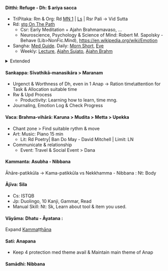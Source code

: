 #### Ditthi: Refuge - Dh: $ ariya sacca
+ TriPitaka: Rm & Org: Rd [MN 1](https://suttacentral.net/mn-mulapannasa) | [Ls](https://www.paliaudio.com/majjhima-nikaya) | Rsr Pali -> Vid Sutta
+ Rd: [stg On The Path](https://www.dhammatalks.org/books/OnThePath/Section0001.html)
  + Csr: Early Meditation + Ajahn Brahmamavaso, ...
  + Neuroscience, Psychology & Science of Mind: Robert M. Sapolsky - Behave (Lib>NonFic.Mind), https://en.wikipedia.org/wiki/Emotion
+ Sangha: [Med Guide](https://www.dhammatalks.org/mp3_guidedMed_index.html). Daily: [Morn Short](https://www.dhammatalks.org/audio/morning/), [Eve](https://www.dhammatalks.org/audio/evening/)
  + Weekly: [Lecture](https://www.dhammatalks.org/audio/lectures/), [Ajahn Sujato](https://bswa.org/teachings/?teaching_topic=0&teacher=585&media_type=&keywords=), [Ajahn Brahm](https://bswa.org/teachings/?teaching_topic=0&teacher=564&media_type=&keywords=)
<details>
  <summary>Extended</summary>
+ Rd [stg Mindful of the Body](https://www.dhammatalks.org/books/MindfulBody/Section0001.html)
+ Ls Dhamma talk, Med Guide > Med : Thai forest tradition: Thanissaro, Ajahn Brahm, Ajahn Sujato,...
+ Myanmar tradition, Buddhism Academia, History & Nonfiction : Pa Auk, Bikkhu Bodhi, Culadasa,..+ : Why Buddhism is true
+ Eastern Philosophy: Mahayana, vajrayana, secular Buddhism, Chinese philosophy, Indian philosophy
+ Philosophy of mind: Western philosophy
</details>

#### Sankappa: Sīvathikā-manasikāra > Maranam
+ Urgenct & Worthness of Dh, even in 1 Anap -> Ration time\attention for Task & Allocation suitable time
+ Rw & Upd Process
  + Productivity: Learning how to learn, time mng.
+ Journaling, Emotion Log & Check Progress 

#### Vaca: Brahma-vihārā: Karuna > Mudita > Metta > Upekka
+ Chant zone > Find suitable rythm & move
+ Art: Music: Piano 15 min
  + Lit: Rd Poetry| Ban Do May - David Mitchell | Limit: LN
+ Communicate & relationship
  + Event: Travel & Social Event > Dana
#### Kammanta: Asubha - Nibbana 
Āhāre-patikkūla -> Kama-patikkūla vs Nekkhamma - Nibbana : Nt: Body
#### Ājīva: Sila
+ Cs: ISTQB
+ Jp: Duolingo, 10 Kanji, Gammar, Read
+ Manual Skill: Nt: Sk, Learn about tool & item you used.
#### Vāyāma: Dhatu - Āyatana : 
Expand [Kammaṭṭhāna](https://en.wikipedia.org/wiki/Kamma%E1%B9%AD%E1%B9%ADh%C4%81na)
#### Sati: Anapana
+ Keep 4 protection med theme avail & Maintain main theme of Anap
#### Samādhi: Nibbana








